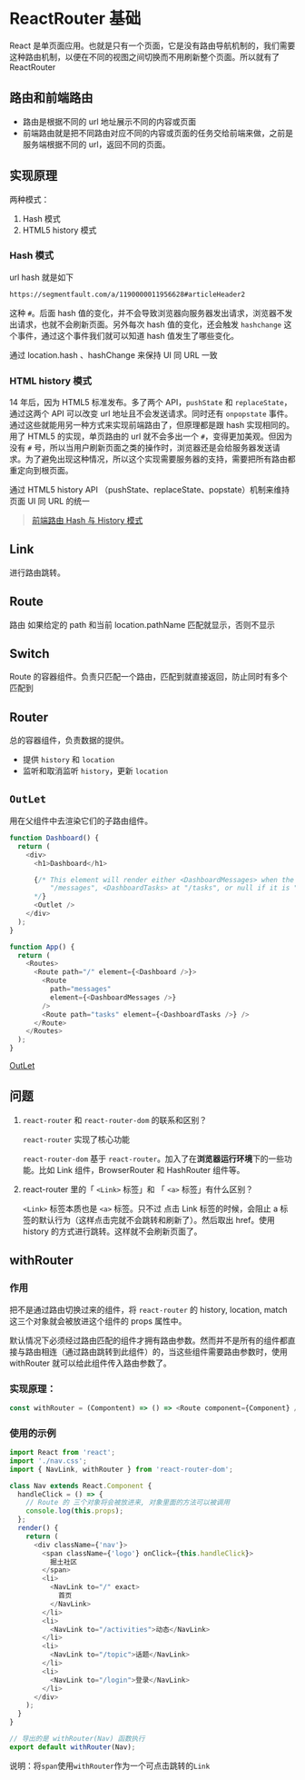 # ReactRouter 基础

React 是单页面应用。也就是只有一个页面，它是没有路由导航机制的，我们需要这种路由机制，以便在不同的视图之间切换而不用刷新整个页面。所以就有了 ReactRouter

## 路由和前端路由

- 路由是根据不同的 url 地址展示不同的内容或页面
- 前端路由就是把不同路由对应不同的内容或页面的任务交给前端来做，之前是服务端根据不同的 url，返回不同的页面。

## 实现原理

两种模式：

1. Hash 模式
2. HTML5 history 模式

### Hash 模式

url hash 就是如下

```html
https://segmentfault.com/a/1190000011956628#articleHeader2
```

这种 `#`。后面 hash 值的变化，并不会导致浏览器向服务器发出请求，浏览器不发出请求，也就不会刷新页面。另外每次 hash 值的变化，还会触发 `hashchange` 这个事件，通过这个事件我们就可以知道 hash 值发生了哪些变化。

通过 location.hash 、hashChange 来保持 UI 同 URL 一致

### HTML history 模式

14 年后，因为 HTML5 标准发布。多了两个 API，`pushState` 和 `replaceState`，通过这两个 API 可以改变 url 地址且不会发送请求。同时还有 `onpopstate` 事件。通过这些就能用另一种方式来实现前端路由了，但原理都是跟 hash 实现相同的。用了 HTML5 的实现，单页路由的 url 就不会多出一个 `#`，变得更加美观。但因为没有 `#` 号，所以当用户刷新页面之类的操作时，浏览器还是会给服务器发送请求。为了避免出现这种情况，所以这个实现需要服务器的支持，需要把所有路由都重定向到根页面。

通过 HTML5 history API （pushState、replaceState、popstate）机制来维持页面 UI 同 URL 的统一

> [前端路由 Hash 与 History 模式](https://segmentfault.com/a/1190000020888923)

## Link

进行路由跳转。

## Route

路由
如果给定的 path 和当前 location.pathName 匹配就显示，否则不显示

## Switch

Route 的容器组件。负责只匹配一个路由，匹配到就直接返回，防止同时有多个匹配到

## Router

总的容器组件，负责数据的提供。

- 提供 `history` 和 `location`
- 监听和取消监听 `history`，更新 `location`

## `OutLet`

用在父组件中去渲染它们的子路由组件。

```typescript
function Dashboard() {
  return (
    <div>
      <h1>Dashboard</h1>

      {/* This element will render either <DashboardMessages> when the URL is
          "/messages", <DashboardTasks> at "/tasks", or null if it is "/"
      */}
      <Outlet />
    </div>
  );
}

function App() {
  return (
    <Routes>
      <Route path="/" element={<Dashboard />}>
        <Route
          path="messages"
          element={<DashboardMessages />}
        />
        <Route path="tasks" element={<DashboardTasks />} />
      </Route>
    </Routes>
  );
}

```
[OutLet](https://reactrouter.com/en/main/components/outlet)

## 问题

1. `react-router` 和 `react-router-dom` 的联系和区别？

   `react-router` 实现了核心功能

   `react-router-dom` 基于 `react-router`。加入了在**浏览器运行环境**下的一些功能。比如 Link 组件，BrowserRouter 和 HashRouter 组件等。

2. react-router 里的「 `<Link>` 标签」和 「 `<a>` 标签」有什么区别？

   `<Link>` 标签本质也是 `<a>` 标签。只不过 点击 Link 标签的时候，会阻止 a 标签的默认行为（这样点击完就不会跳转和刷新了）。然后取出 href。使用 history 的方式进行跳转。这样就不会刷新页面了。

## withRouter

### 作用

把不是通过路由切换过来的组件，将 `react-router` 的 history, location, match 这三个对象就会被放进这个组件的 props 属性中。

默认情况下必须经过路由匹配的组件才拥有路由参数。然而并不是所有的组件都直接与路由相连（通过路由跳转到此组件）的，当这些组件需要路由参数时，使用 withRouter 就可以给此组件传入路由参数了。

### 实现原理：

```javascript
const withRouter = (Compontent) => () => <Route component={Component} />;
```

### 使用的示例

```javascript
import React from 'react';
import './nav.css';
import { NavLink, withRouter } from 'react-router-dom';

class Nav extends React.Component {
  handleClick = () => {
    // Route 的 三个对象将会被放进来, 对象里面的方法可以被调用
    console.log(this.props);
  };
  render() {
    return (
      <div className={'nav'}>
        <span className={'logo'} onClick={this.handleClick}>
          掘土社区
        </span>
        <li>
          <NavLink to="/" exact>
            首页
          </NavLink>
        </li>
        <li>
          <NavLink to="/activities">动态</NavLink>
        </li>
        <li>
          <NavLink to="/topic">话题</NavLink>
        </li>
        <li>
          <NavLink to="/login">登录</NavLink>
        </li>
      </div>
    );
  }
}

// 导出的是 withRouter(Nav) 函数执行
export default withRouter(Nav);
```

说明：将`span`使用`withRouter`作为一个可点击跳转的`Link`
